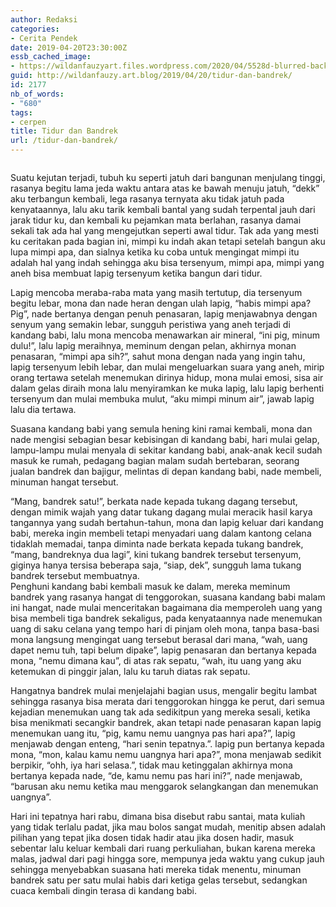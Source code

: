 ```yaml
---
author: Redaksi
categories:
- Cerita Pendek
date: 2019-04-20T23:30:00Z
essb_cached_image:
- https://wildanfauzyart.files.wordpress.com/2020/04/5528d-blurred-background-close-up-clouds-1752806.jpg?resize=640%2C300&#038;ssl=1
guid: http://wildanfauzy.art.blog/2019/04/20/tidur-dan-bandrek/
id: 2177
nb_of_words:
- "680"
tags:
- cerpen
title: Tidur dan Bandrek
url: /tidur-dan-bandrek/
---
```


<figure class="wp-block-image size-large"><img src="https://wildanfauzyart.files.wordpress.com/2020/04/5528d-blurred-background-close-up-clouds-1752806.jpg?w=768" alt="" data-recalc-dims="1" /></figure> 

<p class="has-drop-cap">
  Suatu kejutan terjadi, tubuh ku seperti jatuh dari bangunan menjulang tinggi, rasanya begitu lama jeda waktu antara atas ke bawah menuju jatuh, “dekk” aku terbangun kembali, lega rasanya ternyata aku tidak jatuh pada kenyataannya, lalu aku tarik kembali bantal yang sudah terpental jauh dari jarak tidur ku, dan kembali ku pejamkan mata berlahan, rasanya damai sekali tak ada hal yang mengejutkan seperti awal tidur. Tak ada yang mesti ku ceritakan pada bagian ini, mimpi ku indah akan tetapi setelah bangun aku lupa mimpi apa, dan sialnya ketika ku coba untuk mengingat mimpi itu adalah hal yang indah sehingga aku bisa tersenyum, mimpi apa, mimpi yang aneh bisa membuat lapig tersenyum ketika bangun dari tidur.
</p>

Lapig mencoba meraba-raba mata yang masih tertutup, dia tersenyum begitu lebar, mona dan nade heran dengan ulah lapig, “habis mimpi apa? Pig”, nade bertanya dengan penuh penasaran, lapig menjawabnya dengan senyum yang semakin lebar, sungguh peristiwa yang aneh terjadi di kandang babi, lalu mona mencoba menawarkan air mineral, “ini pig, minum dulu!”, lalu lapig meraihnya, meminum dengan pelan, akhirnya monan penasaran, “mimpi apa sih?”, sahut mona dengan nada yang ingin tahu, lapig tersenyum lebih lebar, dan mulai mengeluarkan suara yang aneh, mirip orang tertawa setelah menemukan dirinya hidup, mona mulai emosi, sisa air dalam gelas diraih mona lalu menyiramkan ke muka lapig, lalu lapig berhenti tersenyum dan mulai membuka mulut, “aku mimpi minum air”, jawab lapig lalu dia tertawa.

Suasana kandang babi yang semula hening kini ramai kembali, mona dan nade mengisi sebagian besar kebisingan di kandang babi, hari mulai gelap, lampu-lampu mulai menyala di sekitar kandang babi, anak-anak kecil sudah masuk ke rumah, pedagang bagian malam sudah bertebaran, seorang jualan bandrek dan bajigur, melintas di depan kandang babi, nade membeli, minuman hangat tersebut.

“Mang, bandrek satu!”, berkata nade kepada tukang dagang tersebut, dengan mimik wajah yang datar tukang dagang mulai meracik hasil karya tangannya yang sudah bertahun-tahun, mona dan lapig keluar dari kandang babi, mereka ingin membeli tetapi menyadari uang dalam kantong celana tidaklah memadai, tanpa diminta nade berkata kepada tukang bandrek, “mang, bandreknya dua lagi”, kini tukang bandrek tersebut tersenyum, giginya hanya tersisa beberapa saja, “siap, dek”, sungguh lama tukang bandrek tersebut membuatnya.  
Penghuni kandang babi kembali masuk ke dalam, mereka meminum bandrek yang rasanya hangat di tenggorokan, suasana kandang babi malam ini hangat, nade mulai menceritakan bagaimana dia memperoleh uang yang bisa membeli tiga bandrek sekaligus, pada kenyataannya nade menemukan uang di saku celana yang tempo hari di pinjam oleh mona, tanpa basa-basi mona langsung mengingat uang tersebut berasal dari mana, “wah, uang dapet nemu tuh, tapi belum dipake”, lapig penasaran dan bertanya kepada mona, “nemu dimana kau”, di atas rak sepatu, “wah, itu uang yang aku ketemukan di pinggir jalan, lalu ku taruh diatas rak sepatu.

Hangatnya bandrek mulai menjelajahi bagian usus, mengalir begitu lambat sehingga rasanya bisa merata dari tenggorokan hingga ke perut, dari semua kejadian menemukan uang tak ada sedikitpun yang mereka sesali, ketika bisa menikmati secangkir bandrek, akan tetapi nade penasaran kapan lapig menemukan uang itu, “pig, kamu nemu uangnya pas hari apa?”, lapig menjawab dengan enteng, “hari senin tepatnya.”. lapig pun bertanya kepada mona, “mon, kalau kamu nemu uangnya hari apa?”, mona menjawab sedikit berpikir, “ohh, iya hari selasa.”, tidak mau ketinggalan akhirnya mona bertanya kepada nade, “de, kamu nemu pas hari ini?”, nade menjawab, “barusan aku nemu ketika mau menggarok selangkangan dan menemukan uangnya”.

Hari ini tepatnya hari rabu, dimana bisa disebut rabu santai, mata kuliah yang tidak terlalu padat, jika mau bolos sangat mudah, menitip absen adalah pilihan yang tepat jika dosen tidak hadir atau jika dosen hadir, masuk sebentar lalu keluar kembali dari ruang perkuliahan, bukan karena mereka malas, jadwal dari pagi hingga sore, mempunya jeda waktu yang cukup jauh sehingga menyebabkan suasana hati mereka tidak menentu, minuman bandrek satu per satu mulai habis dari ketiga gelas tersebut, sedangkan cuaca kembali dingin terasa di kandang babi.